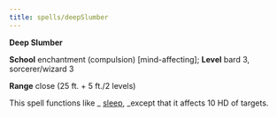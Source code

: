 ```yaml
---
title: spells/deepSlumber
---
```

 **Deep Slumber**

**School** enchantment (compulsion) [mind-affecting]; **Level** bard 3, sorcerer/wizard 3

**Range** close (25 ft. + 5 ft./2 levels)

This spell functions like _ [sleep](sleep#_sleep), _except that it affects 10 HD of targets.

